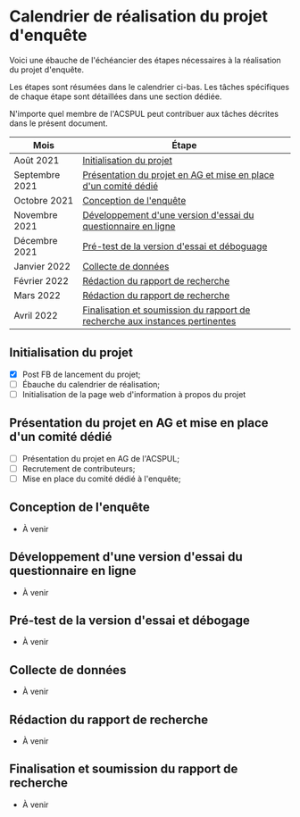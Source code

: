 # Calendrier de réalisation du projet d'enquête

Voici une ébauche de l'échéancier des étapes nécessaires à la réalisation du projet d'enquête. 

Les étapes sont résumées dans le calendrier ci-bas. Les tâches spécifiques de chaque étape sont détaillées dans une section dédiée.

N'importe quel membre de l'ACSPUL peut contribuer aux tâches décrites dans le présent document.

| Mois | Étape |
|---------|-------|
|Août 2021| [Initialisation du projet]() |
|Septembre 2021| [Présentation du projet en AG et mise en place d'un comité dédié]() |
|Octobre 2021| [Conception de l'enquête]() |
|Novembre 2021| [Développement d'une version d'essai du questionnaire en ligne]() |
|Décembre 2021| [Pré-test de la version d'essai et déboguage]() |
|Janvier 2022| [Collecte de données]() |
|Février 2022| [Rédaction du rapport de recherche]() |
|Mars 2022| [Rédaction du rapport de recherche]() |
|Avril 2022| [Finalisation et soumission du rapport de recherche aux instances pertinentes]() |

## Initialisation du projet 

- [x] Post FB de lancement du projet; 
- [ ] Ébauche du calendrier de réalisation;
- [ ] Initialisation de la page web d'information à propos du projet

## Présentation du projet en AG et mise en place d'un comité dédié

- [ ] Présentation du projet en AG de l'ACSPUL;
- [ ] Recrutement de contributeurs;
- [ ] Mise en place du comité dédié à l'enquête;

## Conception de l'enquête

- À venir

## Développement d'une version d'essai du questionnaire en ligne 

- À venir

## Pré-test de la version d'essai et débogage

- À venir

## Collecte de données

- À venir

## Rédaction du rapport de recherche

- À venir

## Finalisation et soumission du rapport de recherche

- À venir
